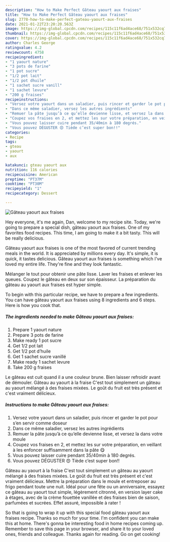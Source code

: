 ```yaml
---
description: "How to Make Perfect Gâteau yaourt aux fraises"
title: "How to Make Perfect Gâteau yaourt aux fraises"
slug: 2778-how-to-make-perfect-gateau-yaourt-aux-fraises
date: 2021-01-22T23:20:20.563Z
image: https://img-global.cpcdn.com/recipes/115c11f6ad4ace68/751x532cq70/gateau-yaourt-aux-fraises-photo-principale-de-la-recette.jpg
thumbnail: https://img-global.cpcdn.com/recipes/115c11f6ad4ace68/751x532cq70/gateau-yaourt-aux-fraises-photo-principale-de-la-recette.jpg
cover: https://img-global.cpcdn.com/recipes/115c11f6ad4ace68/751x532cq70/gateau-yaourt-aux-fraises-photo-principale-de-la-recette.jpg
author: Charles George
ratingvalue: 4.2
reviewcount: 4758
recipeingredient:
- "1 yaourt nature"
- "3 pots de farine"
- "1 pot sucre"
- "1/2 pot lait"
- "1/2 pot dhuile"
- "1 sachet sucre vanill"
- "1 sachet levure"
- "200 g fraises"
recipeinstructions:
- "Versez votre yaourt dans un saladier, puis rincer et garder le pot pour s’en servir comme doseur"
- "Dans ce même saladier, versez les autres ingrédients"
- "Remuer la pâte jusqu’à ce qu’elle devienne lisse, et versez la dans votre moule"
- "Coupez vos fraises en 2, et mettez les sur votre préparation, en veillant à les enfoncer suffisamment dans la pâte 😋"
- "Vous pouvez laisser cuire pendant 35/40min à 180 degrés."
- "Vous pouvez DÉGUSTER 😍 Tiède c’est super bon!!"
categories:
- Recipe
tags:
- gteau
- yaourt
- aux

katakunci: gteau yaourt aux 
nutrition: 116 calories
recipecuisine: American
preptime: "PT37M"
cooktime: "PT30M"
recipeyield: "1"
recipecategory: Dessert

---
```



![Gâteau yaourt aux fraises](https://img-global.cpcdn.com/recipes/115c11f6ad4ace68/751x532cq70/gateau-yaourt-aux-fraises-photo-principale-de-la-recette.jpg)

Hey everyone, it's me again, Dan, welcome to my recipe site. Today, we're going to prepare a special dish, gâteau yaourt aux fraises. One of my favorites food recipes. This time, I am going to make it a bit tasty. This will be really delicious.

Gâteau yaourt aux fraises is one of the most favored of current trending meals in the world. It is appreciated by millions every day. It's simple, it is quick, it tastes delicious. Gâteau yaourt aux fraises is something which I've loved my entire life. They're fine and they look fantastic.

Mélanger le tout pour obtenir une pâte lisse. Laver les fraises et enlever les queues. Coupez le gâteau en deux sur son épaisseur. La préparation du gâteau au yaourt aux fraises est hyper simple.


To begin with this particular recipe, we have to prepare a few ingredients. You can have gâteau yaourt aux fraises using 8 ingredients and 6 steps. Here is how you cook that.

<!--inarticleads1-->

##### The ingredients needed to make Gâteau yaourt aux fraises:

1. Prepare 1 yaourt nature
1. Prepare 3 pots de farine
1. Make ready 1 pot sucre
1. Get 1/2 pot lait
1. Get 1/2 pot d’huile
1. Get 1 sachet sucre vanillé
1. Make ready 1 sachet levure
1. Take 200 g fraises


Le gâteau est cuit quand il a une couleur brune. Bien laisser refroidir avant de démouler. Gâteau au yaourt à la fraise C&#39;est tout simplement un gâteau au yaourt mélangé à des fraises mixées. Le goût du fruit est très présent et c&#39;est vraiment délicieux. 

<!--inarticleads2-->

##### Instructions to make Gâteau yaourt aux fraises:

1. Versez votre yaourt dans un saladier, puis rincer et garder le pot pour s’en servir comme doseur
1. Dans ce même saladier, versez les autres ingrédients
1. Remuer la pâte jusqu’à ce qu’elle devienne lisse, et versez la dans votre moule
1. Coupez vos fraises en 2, et mettez les sur votre préparation, en veillant à les enfoncer suffisamment dans la pâte 😋
1. Vous pouvez laisser cuire pendant 35/40min à 180 degrés.
1. Vous pouvez DÉGUSTER 😍 Tiède c’est super bon!!


Gâteau au yaourt à la fraise C&#39;est tout simplement un gâteau au yaourt mélangé à des fraises mixées. Le goût du fruit est très présent et c&#39;est vraiment délicieux. Mettre la préparation dans le moule et entreposer au frigo pendant toute une nuit. Idéal pour une fête ou un anniversaire, essayez ce gâteau au yaourt tout simple, légèrement citronné, en version layer cake à étages, avec de la crème fouettée vanillée et des fraises bien de saison, parfumées et sucrées. Effet assuré, impossible à rater ! 

So that is going to wrap it up with this special food gâteau yaourt aux fraises recipe. Thanks so much for your time. I'm confident you can make this at home. There's gonna be interesting food in home recipes coming up. Remember to save this page in your browser, and share it to your loved ones, friends and colleague. Thanks again for reading. Go on get cooking!

